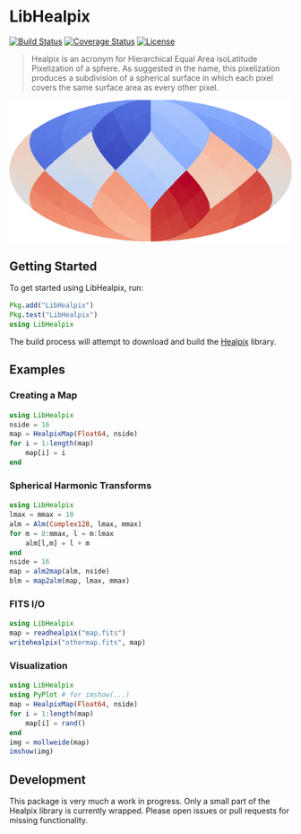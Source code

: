 # LibHealpix

[![Build Status](https://travis-ci.org/mweastwood/LibHealpix.jl.svg?branch=master)](https://travis-ci.org/mweastwood/LibHealpix.jl)
[![Coverage Status](https://img.shields.io/codecov/c/github/mweastwood/LibHealpix.jl.svg)](https://codecov.io/github/mweastwood/LibHealpix.jl)
[![License](https://img.shields.io/badge/license-GPLv3%2B-blue.svg)](LICENSE.md)

> Healpix is an acronym for Hierarchical Equal Area isoLatitude Pixelization of a sphere.
> As suggested in the name, this pixelization produces a subdivision of a spherical
> surface in which each pixel covers the same surface area as every other pixel.

![A HealpixMap in Mollweide projection](example.png)

## Getting Started

To get started using LibHealpix, run:
```julia
Pkg.add("LibHealpix")
Pkg.test("LibHealpix")
using LibHealpix
```

The build process will attempt to download and build the [Healpix](http://healpix.sourceforge.net) library.

## Examples

### Creating a Map
```julia
using LibHealpix
nside = 16
map = HealpixMap(Float64, nside)
for i = 1:length(map)
    map[i] = i
end
```

### Spherical Harmonic Transforms
```julia
using LibHealpix
lmax = mmax = 10
alm = Alm(Complex128, lmax, mmax)
for m = 0:mmax, l = m:lmax
    alm[l,m] = l + m
end
nside = 16
map = alm2map(alm, nside)
blm = map2alm(map, lmax, mmax)
```

### FITS I/O
```julia
using LibHealpix
map = readhealpix("map.fits")
writehealpix("othermap.fits", map)
```

### Visualization
```julia
using LibHealpix
using PyPlot # for imshow(...)
map = HealpixMap(Float64, nside)
for i = 1:length(map)
    map[i] = rand()
end
img = mollweide(map)
imshow(img)
```

## Development
This package is very much a work in progress. Only a small part of the Healpix library is currently wrapped.
Please open issues or pull requests for missing functionality.

